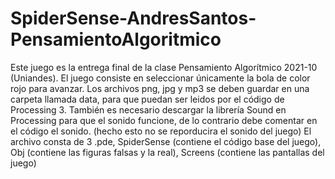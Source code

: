 # SpiderSense-AndresSantos-PensamientoAlgoritmico
Este juego es la entrega final de la clase Pensamiento Algorítmico 2021-10 (Uniandes). 
El juego consiste en seleccionar únicamente la bola de color rojo para avanzar.
Los archivos png, jpg y mp3 se deben guardar en una carpeta llamada data, para que puedan ser leidos por el código de Processing 3.
También es necesario descargar la librería Sound en Processing para que el sonido funcione, de lo contrario debe comentar en el código el sonido. (hecho esto no se reporducira el sonido del juego)
El archivo consta de 3 .pde, SpiderSense (contiene el código base del juego), Obj (contiene las figuras falsas y la real), Screens (contiene las pantallas del juego)
